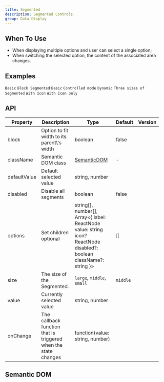 ```yaml
---
title: Segmented
description: Segmented Controls.
group: Data Display
---
```


## When To Use

- When displaying multiple options and user can select a single option;
- When switching the selected option, the content of the associated area changes.

## Examples

<!-- prettier-ignore -->
<code src="./demo/basic.tsx">Basic</code>
<code src="./demo/block.tsx">Block Segmented</code>
<code src="./demo/disabled.tsx">Basic</code>
<code src="./demo/controlled.tsx">Controlled mode</code>
<code src="./demo/dynamic.tsx">Dynamic</code>
<code src="./demo/size.tsx">Three sizes of Segmented</code>
<code src="./demo/with-icon.tsx">With Icon</code>
<code src="./demo/icon-only.tsx">With Icon only</code>

## API

| Property | Description | Type | Default | Version |
| --- | --- | --- | --- | --- |
| block | Option to fit width to its parent\\'s width | boolean | false |  |
| className | Semantic DOM class | [SemanticDOM](#semantic-dom) | - |  |
| defaultValue | Default selected value | string, number |  |  |
| disabled | Disable all segments | boolean | false |  |
| options | Set children optional | string\[], number\[], Array&lt;{ label: ReactNode value: string icon? ReactNode disabled?: boolean className?: string }> | \[] |  |
| size | The size of the Segmented. | `large`, `middle`, `small` | `middle` |  |
| value | Currently selected value | string, number |  |  |
| onChange | The callback function that is triggered when the state changes | function(value: string, number) |  |  |

## Semantic DOM

<code src="./demo/_semantic.tsx" simplify></code>
